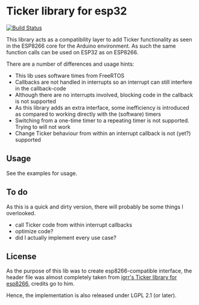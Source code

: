# Ticker library for esp32

[![Build Status](https://travis-ci.org/bertmelis/Ticker-esp32.svg?branch=master)](https://travis-ci.org/bertmelis/Ticker-esp32)

This library acts as a compatibility layer to add Ticker functionality as seen in the ESP8266 core for the Arduino environment. As such the same function calls can be used on ESP32 as on ESP8266.

There are a number of differences and usage hints:
* This lib uses software times from FreeRTOS
* Callbacks are not handled in interrupts so an interrupt can still interfere in the callback-code
* Although there are no interrupts involved, blocking code in the callback is not supported
* As this library adds an extra interface, some inefficiency is introduced as compared to working directly with the (software) timers
* Switching from a one-time timer to a repeating timer is not supported. Trying to will not work
* Change Ticker behaviour from within an interrupt callback is not (yet?) supported

## Usage
See the examples for usage.

## To do
As this is a quick and dirty version, there will probably be some things I overlooked.
* call Ticker code from within interrupt callbacks
* optimize code?
* did I actually implement every use case?


## License
As the purpose of this lib was to create esp8266-compatible interface, the header file was almost completely taken from [igrr's Ticker library for esp8266](https://github.com/esp8266/Arduino/blob/master/libraries/Ticker/Ticker.h), credits go to him.

Hence, the implementation is also released under LGPL 2.1 (or later).
